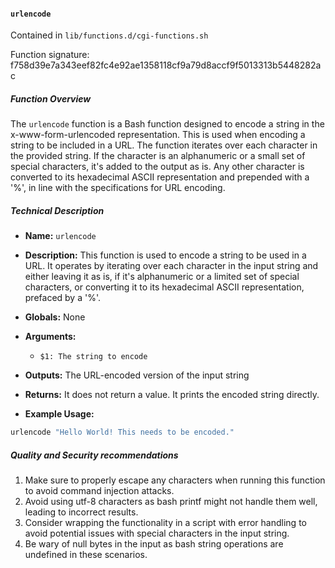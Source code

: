 #### `urlencode`

Contained in `lib/functions.d/cgi-functions.sh`

Function signature: f758d39e7a343eef82fc4e92ae1358118cf9a79d8accf9f5013313b5448282ac

##### Function Overview

The `urlencode` function is a Bash function designed to encode a string in the x-www-form-urlencoded representation. This is used when encoding a string to be included in a URL. The function iterates over each character in the provided string. If the character is an alphanumeric or a small set of special characters, it's added to the output as is. Any other character is converted to its hexadecimal ASCII representation and prepended with a '%', in line with the specifications for URL encoding.

##### Technical Description

- **Name:** `urlencode`
  
- **Description:** This function is used to encode a string to be used in a URL. It operates by iterating over each character in the input string and either leaving it as is, if it's alphanumeric or a limited set of special characters, or converting it to its hexadecimal ASCII representation, prefaced by a '%'.
  
- **Globals:** None
  
- **Arguments:** 
  - `$1: The string to encode`
    
- **Outputs:** The URL-encoded version of the input string
  
- **Returns:** It does not return a value. It prints the encoded string directly.
  
- **Example Usage:**

```Bash
urlencode "Hello World! This needs to be encoded."
```
  
##### Quality and Security recommendations

1. Make sure to properly escape any characters when running this function to avoid command injection attacks.
2. Avoid using utf-8 characters as bash printf might not handle them well, leading to incorrect results.
3. Consider wrapping the functionality in a script with error handling to avoid potential issues with special characters in the input string.
4. Be wary of null bytes in the input as bash string operations are undefined in these scenarios.

